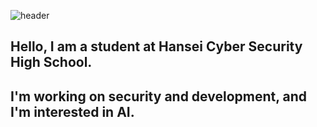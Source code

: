 
![header](https://capsule-render.vercel.app/api?type=wave&color=gradient&height=300&section=header&text=Hello%20I`m%20Security-Development&fontSize=50)

## Hello, I am a student at Hansei Cyber ​​Security High School.
## I'm working on security and development, and I'm interested in AI.
